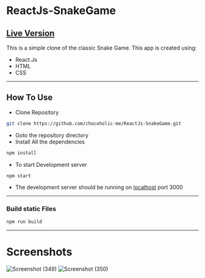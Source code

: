 # ReactJs-SnakeGame
## [Live Version](http://snakegame.bhushankolhe.com/ "Snake Game")

This is a simple clone of the classic Snake Game. This app is created using:
* React.Js
* HTML
* CSS
___

## How To Use
 * Clone Repository
 ```bash
git clone https://github.com/chocoholic-me/ReactJs-SnakeGame.git
 ```
 * Goto the repository directory
 * Install All the dependencies
 ```bash
npm install
 ```
 * To start Development server
 ```bash
 npm start
 ```
 * The development server should be running on [localhost](http://localhost:3000/) port 3000
 ___
### Build static Files
```bash 
npm run build
```
___
# Screenshots
![Screenshot (349)](https://user-images.githubusercontent.com/32388461/65274813-d2f2de80-db41-11e9-99fa-4e7bbe7afb9e.png)
![Screenshot (350)](https://user-images.githubusercontent.com/32388461/65274814-d2f2de80-db41-11e9-8ccb-d4358c9668e9.png)